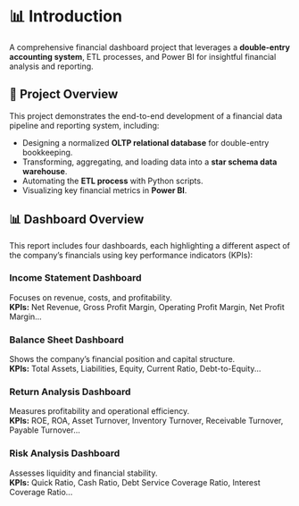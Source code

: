# 📊 Introduction

A comprehensive financial dashboard project that leverages a **double-entry accounting system**, ETL processes, and Power BI for insightful financial analysis and reporting.

## 🚀 Project Overview

This project demonstrates the end-to-end development of a financial data pipeline and reporting system, including:

- Designing a normalized **OLTP relational database** for double-entry bookkeeping.
- Transforming, aggregating, and loading data into a **star schema data warehouse**.
- Automating the **ETL process** with Python scripts.
- Visualizing key financial metrics in **Power BI**.

## 📊 Dashboard Overview

This report includes four dashboards, each highlighting a different aspect of the company’s financials using key performance indicators (KPIs):

### Income Statement Dashboard  
Focuses on revenue, costs, and profitability.  
**KPIs:** Net Revenue, Gross Profit Margin, Operating Profit Margin, Net Profit Margin...

### Balance Sheet Dashboard  
Shows the company’s financial position and capital structure.  
**KPIs:** Total Assets, Liabilities, Equity, Current Ratio, Debt-to-Equity...

### Return Analysis Dashboard  
Measures profitability and operational efficiency.  
**KPIs:** ROE, ROA, Asset Turnover, Inventory Turnover, Receivable Turnover, Payable Turnover...

### Risk Analysis Dashboard  
Assesses liquidity and financial stability.  
**KPIs:** Quick Ratio, Cash Ratio, Debt Service Coverage Ratio, Interest Coverage Ratio...




